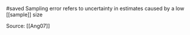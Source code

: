 #saved
Sampling error refers to uncertainty in estimates caused by a low [[sample]] size

Source: [[Ang07]]